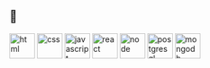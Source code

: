 

<!--
**tk0885/tk0885** is a ✨ _special_ ✨ repository because its `README.md` (this file) appears on your GitHub profile.

Here are some ideas to get you started:

- 🔭 I’m currently working on ...
- 🌱 I’m currently learning ...
- 👯 I’m looking to collaborate on ...
- 🤔 I’m looking for help with ...
- 💬 Ask me about ...
- 📫 How to reach me: ...
- 😄 Pronouns: ...
- ⚡ Fun fact: ...
-->

<h2> 🚀 </h2>
<p align="left">
  
  <img src="https://cdn.jsdelivr.net/gh/devicons/devicon/icons/html5/html5-plain-wordmark.svg" alt="html" width="45" height="45"/>
  
  <img src="https://cdn.jsdelivr.net/gh/devicons/devicon/icons/tailwindcss/tailwindcss-plain.svg" alt="css" width="45" height="45"/>

  <img src="https://cdn.jsdelivr.net/gh/devicons/devicon/icons/javascript/javascript-original.svg" alt="javascript" width="45" height="45" />
          
  <img src="https://cdn.jsdelivr.net/gh/devicons/devicon/icons/react/react-original.svg" alt="react" width="45" height="45"/>
  
  <img src="https://cdn.jsdelivr.net/gh/devicons/devicon/icons/nodejs/nodejs-original.svg" alt="node" width="45" height="45"/>
 
  <img src="https://cdn.jsdelivr.net/gh/devicons/devicon/icons/postgresql/postgresql-original-wordmark.svg" alt="postgresql" width="45" height="45"/>
 
  <img src="https://cdn.jsdelivr.net/gh/devicons/devicon/icons/mongodb/mongodb-original-wordmark.svg" alt="mongodb" width="45" height="45"/>
           
</p>
